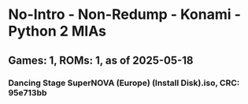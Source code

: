 # No-Intro - Non-Redump - Konami - Python 2 MIAs
## Games: 1, ROMs: 1, as of 2025-05-18

### Dancing Stage SuperNOVA (Europe) (Install Disk).iso, CRC: 95e713bb
